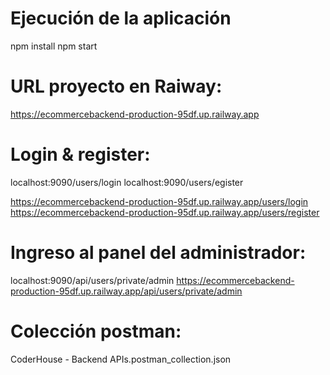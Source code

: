 # Ejecución de la aplicación
npm install
npm start

# URL proyecto en Raiway:
https://ecommercebackend-production-95df.up.railway.app

# Login & register:
localhost:9090/users/login
localhost:9090/users/egister

https://ecommercebackend-production-95df.up.railway.app/users/login
https://ecommercebackend-production-95df.up.railway.app/users/register


# Ingreso al panel del administrador:
localhost:9090/api/users/private/admin
https://ecommercebackend-production-95df.up.railway.app/api/users/private/admin

# Colección postman:
CoderHouse  - Backend APIs.postman_collection.json
